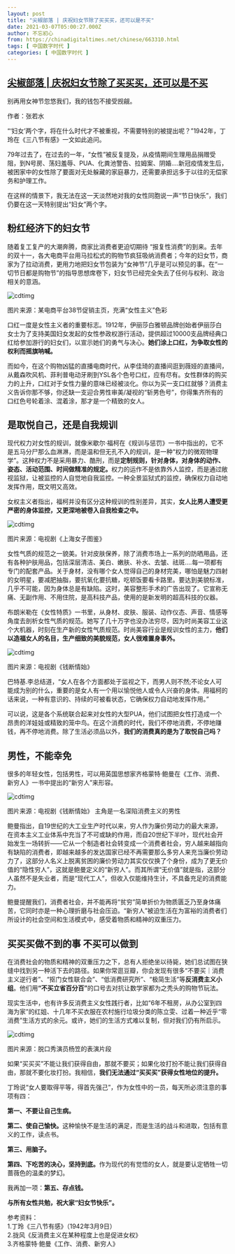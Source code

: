 ```yaml
---
layout: post
title: "尖椒部落 | 庆祝妇女节除了买买买，还可以是不买"
date: 2021-03-07T05:00:27.000Z
author: 不忘初心
from: https://chinadigitaltimes.net/chinese/663310.html
tags: [ 中国数字时代 ]
categories: [ 中国数字时代 ]
---
```

<!--1615093227000-->
[尖椒部落 | 庆祝妇女节除了买买买，还可以是不买](https://chinadigitaltimes.net/chinese/663310.html)
------

<div>
<p>别再用女神节忽悠我们，我的钱包不接受觊觎。</p><p>作者：张若水</p><p>“‘妇女’两个字，将在什么时代才不被重视，不需要特别的被提出呢？”1942年，丁玲在《三八节有感》一文如此追问。</p><p>79年过去了，在过去的一年，“女性”被反复提及，从疫情期间生理用品捐赠受阻，到N号房、荡妇羞辱、PUA、化粪池警告、拉姆案、阴婚&#8230;.新冠疫情发生后，被困家中的女性除了要面对无处躲藏的家庭暴力，还需要承担远多于以往的无偿家务和护理工作。</p><p>在这样的情景下，我无法在这一天淡然地对我的女性同胞说一声“节日快乐”，我们仍要在这一天特别提出“妇女”两个字。</p><h2>粉红经济下的妇女节</h2><p>随着复工复产的大潮奔腾，商家比消费者更迫切期待 “报复性消费”的到来。去年的双十一，各大电商平台用马拉松式的购物节疯狂吸纳消费者；今年的妇女节，商家为了拉动消费，更用力地把妇女节包装为“女神节”几乎是可以预见的事。在“一切节日都是购物节”的指导思想席卷下，妇女节已经完全失去了任何与权利、政治相关的意涵。</p><p><img src="https://chinadigitaltimes.net/chinese/files/2021/03/post-663310-6043f2ea59e73." alt="cdtimg" /></p><div class="ts">图片来源：某电商平台38节促销主页，充满“女性主义”色彩</div><p>口红一度是女性主义者的重要标志。1912年，伊丽莎白雅顿品牌创始者伊丽莎白女士为了支持美国妇女发起的女性参政权游行活动，提供超过10000支品牌经典口红给参加游行的妇女们，以宣示她们的勇气与决心。<strong>她们涂上口红，为争取女性的权利而摇旗呐喊。</strong></p><p>而如今，在这个购物凶猛的直播电商时代，从李佳琦的直播间逛到薇娅的直播间，从戴森吹风机、菲利普电动牙刷到YSL各个色号口红，应有尽有。女性群体的购买力的上升，口红对于女性力量的意味已经被淡化。你以为买一支口红就够？消费主义告诉你那不够，你还缺一支迎合男性审美/凝视的“斩男色号”，你得集齐所有的口红色号轮着涂、混着涂，那才是一个精致的女人。</p><h2>是取悦自己，还是自我规训</h2><p>现代权力对女性的规训，就像米歇尔·福柯在《规训与惩罚》一书中指出的，它不是五马分尸那么血淋淋，而是温和但无孔不入的规训，是一种“权力的微观物理学”。这种权力不是采用暴力、酷刑，而是<strong>定制规则，针对身体，对身体的动作、姿态、活动范围、时间做精准的规定。</strong>权力的运作不是依靠外人监控，而是通过敞视监狱，让被监控的人自觉地自我监控。一种全景监狱式的监控，确保权力自动地发挥作用，既文明又高效。</p><p>女权主义者指出，福柯并没有区分这种规训的性别差异，其实，<strong>女人比男人遭受更严密的身体监控，又更深地被卷入自我检查之中。</strong></p><p><img src="https://chinadigitaltimes.net/chinese/files/2021/03/post-663310-6043f2ec9ae9f." alt="cdtimg" /></p><div class="ts">图片来源：电视剧《上海女子图鉴》</div><p>女性气质的规范之一貌美。针对皮肤保养，除了消费市场上一系列的防晒用品，还有各种护肤用品，包括深层清洁、美白、嫩肤、补水、去皱、祛斑&#8230;.每一项都有专门的配套产品。关于身材，没有哪个女人觉得自己的身材完美，哪怕是魅力四射的女明星，要减肥抽脂，要抗氧化要抗糖，吃顿饭要看卡路里。要达到美貌标准，几乎不可能，因为身体总是有缺陷。这时，美容整形手术的广告出现了。它宣称无痛、无副作用、不用住院，是高科技产品，使用的是新发明的超高科技的仪器。</p><p>布朗米勒在《女性特质》一书里，从身材、皮肤、服装、动作仪态、声音、情感等角度去剖析女性气质的规范。她写了几十万字也没办法穷尽，因为时尚美容工业这个大机器，时刻在生产新的女性气质规范。时尚美容行业是规训女性的主力，<strong>他们以造福女人的名目，生产细致的美貌规范，女人很难置身事外。</strong></p><p><img src="https://chinadigitaltimes.net/chinese/files/2021/03/post-663310-6043f2f16896c.gif" alt="cdtimg" /></p><div class="ts">图片来源：电视剧《钱断情始》</div><p>巴特基.李总结道，“女人在各个方面都处于监视之下，而男人则不然;不论女人可能成为别的什么，重要的是女人有一个用以愉悦他人或令人兴奋的身体。用福柯的话来说，一种有意识的、持续的可被看状态，它确保权力自动地发挥作用。”</p><p>可以说，这是各个系统联合起来对女性的大型PUA，他们试图把女性打造成一个昂贵的洋娃娃或精致的笼中鸟。在这个消费的时代，我们不停地消费，不停地赚钱，再不停地消费。除了生活必须品以外，<strong>我们的消费真的是为了取悦自己吗？</strong></p><h2>男性，不能幸免</h2><p>很多的年轻女性，包括男性，可以用英国思想家齐格蒙特·鲍曼在《工作、消费、新穷人》一书中提出的“新穷人”来形容。</p><p><img src="https://chinadigitaltimes.net/chinese/files/2021/03/post-663310-6043f2f5c9ac4.png" alt="cdtimg" /></p><div class="ts">图片来源：电视剧《钱断情始》 主角是一名深陷消费主义的男性</div><p>鲍曼指出，自19世纪的大工业生产时代以来，穷人作为廉价劳动力的最大来源，在资本主义工业体系中充当了不可或缺的作用，而自20世纪下半叶，现代社会开始发生一场转折——它从一个制造者社会转变成一个消费者社会，穷人越来越指向有缺陷的消费者，即越来越多的发达国家已经不再需要那么多穷人来充当廉价劳动力了，这部分人名义上脱离贫困的廉价劳动力其实仅仅换了个身份，成为了更无价值的“隐性穷人”，这就是鲍曼定义的“新穷人”。而其所谓“无价值”就是指，这部分人虽然不是失业者，而是“现代工人”，但收入仅能维持生计，不具备充足的消费能力。</p><p>鲍曼提醒我们，消费者社会，并不能再将“贫穷”简单折价为物质匮乏乃至身体痛苦，它同时亦是一种心理折磨与社会压迫。“新穷人”被迫生活在为富裕的消费者们所设计的社会空间和生活模式中，感受着物质和精神的双重压力。</p><h2>买买买做不到的事  不买可以做到</h2><p>在消费社会的物质和精神的双重压力之下，总有人拒绝坐以待毙，她们总试图在狭缝中找到另一种活下去的路径。如果你常逛豆瓣，你会发现有很多“不要买｜消费主义逆行者”、“抠门女性联合会”、“低消费研究所”、“极简生活”等<strong>反消费主义小组</strong>。他们用<strong>“不买立省百分百”</strong>的口号去对抗让数学家都为之秃头的购物节玩法。</p><p>现实生活中，也有许多反消费主义女性践行者，比如“6年不租房，从办公室到四海为家”的红姐、十几年不买衣服在农村施行垃圾分类的陈立雯、过着一种近乎“零消费”生活方式的余元。或许，她们的生活方式难以复制，但对我们仍有所启示。</p><p><img src="https://chinadigitaltimes.net/chinese/files/2021/03/post-663310-6043f2f85d511." alt="cdtimg" /></p><div class="ts">图片来源：脱口秀演员杨笠的表演片段</div><p>如果“买买买”不能让我们获得自由，那就不要买；如果化妆打扮不能让我们获得自由，那就不要化妆打扮。我相信，<strong>我们无法通过“买买买”获得女性地位的提升。</strong></p><p>丁玲说“女人要取得平等，得首先强己”，作为女性中的一员，每天所必须注意的事项有四：</p><p><strong>第一、不要让自己生病。</strong></p><p><strong>第二、使自己愉快。</strong>这种愉快不是生活的满足，而是生活的战斗和进取，包括有意义的工作，读点书。</p><p><strong>第三、用脑子。</strong></p><p><strong>第四、下吃苦的决心，坚持到底。</strong>作为现代的有觉悟的女人，就是要认定牺牲一切蔷薇色的温柔的梦幻。</p><p>我再加一项：<strong>第五、存点钱。</strong></p><p><strong>与所有女性共勉，祝大家“妇女节快乐”。</strong></p><p>参考资料：<br />1.丁玲《三八节有感》（1942年3月9日）<br />2.拢风《反消费主义在某种程度上也是促进女权》<br />3.齐格蒙特·鲍曼《工作、消费、新穷人》</p>
</div>
